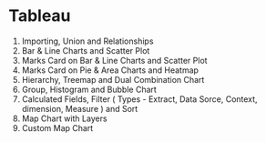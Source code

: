 # Tableau

01) Importing, Union and Relationships
02) Bar & Line Charts and Scatter Plot
03) Marks Card on Bar & Line Charts and Scatter Plot
04) Marks Card on Pie & Area Charts and Heatmap
05) Hierarchy, Treemap and Dual Combination Chart
06) Group, Histogram and Bubble Chart
07) Calculated Fields, Filter ( Types - Extract, Data Sorce, Context, dimension, Measure ) and Sort
08) Map Chart with Layers
09) Custom Map Chart
